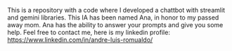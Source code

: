 This is a repository with a code where I developed a chattbot with streamlit and gemini libraries.
This IA has been named Ana, in honor to my passed away mom.
Ana has the ability to answer your prompts and give you some help.
Feel free to contact me, here is my linkedin profile: https://www.linkedin.com/in/andre-luis-romualdo/
